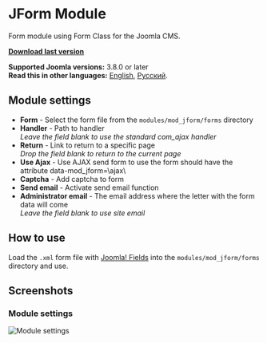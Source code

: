 # JForm Module
Form module using Form Class for the Joomla CMS.

**[Download last version](https://github.com/Septdir/mod_jform/releases/latest)**   

**Supported Joomla versions:** 3.8.0 or later  
**Read this in other languages:** 
[English](https://github.com/Septdir/mod_jform/blob/master/README.md), 
[Русский](https://github.com/Septdir/mod_jform/blob/master/README.ru-RU.md).


## Module settings
* **Form** - Select the form file from the `modules/mod_jform/forms` directory
* **Handler** - Path to handler  
*Leave the field blank to use the standard com_ajax handler*
* **Return** - Link to return to a specific page  
*Drop the field blank to return to the current page*
* **Use Ajax** - Use AJAX send form to use the form should have the attribute data-mod_jform=\ajax\
* **Сaptcha** - Add captcha to form
* **Send email** - Activate send email function
* **Administrator email** - The email address where the letter with the form data will come  
*Leave the field blank to use site email*


## How to use
Load the `.xml` form file with [Joomla! Fields](https://docs.joomla.org/Form_field) into the `modules/mod_jform/forms` directory and use.


## Screenshots
### Module settings
![Module settings](https://septdir.ru/images/blog/41/params-en.jpg)
